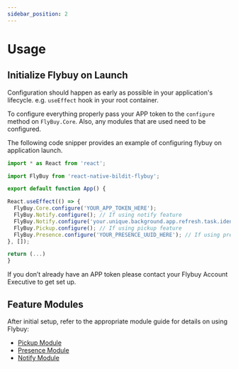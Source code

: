 ```yaml
---
sidebar_position: 2
---
```


# Usage

## Initialize Flybuy on Launch

Configuration should happen as early as possible in your application's lifecycle. e.g. `useEffect` hook in your root container.

To configure everything properly pass your APP token to the `configure` method on `FlyBuy.Core`. Also, any modules that are used need to be configured.

The following code snipper provides an example of configuring flybuy on application launch.

```js
import * as React from 'react';

import FlyBuy from 'react-native-bildit-flybuy';

export default function App() {

React.useEffect(() => {
  FlyBuy.Core.configure('YOUR_APP_TOKEN_HERE');
  FlyBuy.Notify.configure(); // If using notify feature
  FlyBuy.Notify.configure('your.unique.background.app.refresh.task.identifier'); // If using notify feature and background task
  FlyBuy.Pickup.configure(); // If using pickup feature
  FlyBuy.Presence.configure('YOUR_PRESENCE_UUID_HERE'); // If using presence feature
}, []);

return (...)
}

```

If you don’t already have an APP token please contact your Flybuy Account Executive to get set up.

## Feature Modules

After initial setup, refer to the appropriate module guide for details on using Flybuy:

- [Pickup Module](Modules/Pickup.md)
- [Presence Module](Modules/Presence.md)
- [Notify Module](Modules/Notify.md)
